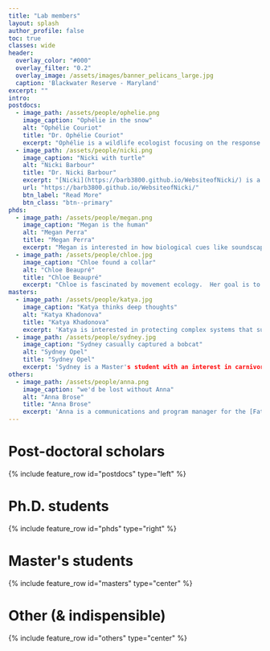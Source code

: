 ```yaml
---
title: "Lab members"
layout: splash
author_profile: false
toc: true
classes: wide
header:
  overlay_color: "#000"
  overlay_filter: "0.2"
  overlay_image: /assets/images/banner_pelicans_large.jpg
  caption: 'Blackwater Reserve - Maryland'
excerpt: ""
intro: 
postdocs:
  - image_path: /assets/people/ophelie.png
    image_caption: "Ophélie in the snow"
    alt: "Ophélie Couriot"
    title: "Dr. Ophélie Couriot"
    excerpt: "Ophélie is a wildlife ecologist focusing on the response of wildlife to global change. In particular, changes in movement behaviour of animals to human-induced changes to the climate and their environment. Ophélie investigates mechanisms across several scales: from the individual to the population, with a particular focus on barren-ground caribou in the North American Arctic. She completed her PhD at the University of Toulouse (France) studying the impacts of spatiotemporal variation in resource and risk distribution on movement and activity patterns of two large lowland herbivore species in Europe: roe deer and red deer."
  - image_path: /assets/people/nicki.png
    image_caption: "Nicki with turtle"
    alt: "Nicki Barbour"
    title: "Dr. Nicki Barbour"
    excerpt: "[Nicki](https://barb3800.github.io/WebsiteofNicki/) is a movement ecologist with interests in applying quantitative methods to a variety of mobile taxa to better understand their ecology and inform novel conservation tools and methods. Nicki's dissertation work at the [University of Maryland Center for Environmental Science](https://www.umces.edu/) and [U. Maryland Dep't of Biology](https://biology.umd.edu/) focused on the movement ecology of sea turtles in different age classes. She recently also had projects on Sonoran pronghorn spatial ecology and resource use, finfish offshore aquaculture placement in the U.S., dynamic management tools for leatherback turtles, and shellfish aquaculture ecolabeling. Nicki is always eager for new and interesting collaborations."
    url: "https://barb3800.github.io/WebsiteofNicki/"
    btn_label: "Read More"
    btn_class: "btn--primary"
phds:
  - image_path: /assets/people/megan.png
    image_caption: "Megan is the human"
    alt: "Megan Perra"
    title: "Megan Perra"
    excerpt: "Megan is interested in how biological cues like soundscapes and interspecific vocalizations influence movement decision making in caribou. More simply: Do caribou eavesdrop on the soundscape to help them find good habitat patches? She completed her masters at the University of Alaska Fairbanks, where she studied caribou auditory physiology and the soundscapes of the Arctic Coastal Plain. Check out her interview on [Quirks & Quarks](https://www.cbc.ca/listen/live-radio/1-51-quirks-and-quarks/clip/15956606-figuring-reindeer-hear-understand-impact-industrial-sounds)."
  - image_path: /assets/people/chloe.jpg
    image_caption: "Chloe found a collar"
    alt: "Chloe Beaupré"
    title: "Chloe Beaupré"
    excerpt: "Chloe is fascinated by movement ecology.  Her goal is to pursue research that fills information gaps and can be applied to important management actions. Chloe recently relocated to Syracuse from Colorado's Western Slope after finishing a dual degree (Master in Environmental Management, Master of Science in Ecology), where she studied the influence of recreation on deer and elk and how many GPS collars to deploy to map migration and distribution at the population level for a slew of Colorado's ungulate species."
masters:
  - image_path: /assets/people/katya.jpg
    image_caption: "Katya thinks deep thoughts"
    alt: "Katya Khadonova"
    title: "Katya Khadonova"
    excerpt: 'Katya is interested in protecting complex systems that sustain endangered and threatened species. Katya is passionate about bringing together the human and wildlife dimensions of conservation, which she attempts to accomplish through combining field research, modeling, policy, and public outreach. Her graduate research is on examining the the of selective predation by wolves on the spread of chronic wasting disease (CWD) in white-tailed deer in the western Great Lakes Region. Prior to commencing her SUNY ESF journey, Katya obtained a degree in Human Ecology from [College of the Atlantic](https://www.coa.edu/), where she worked across a variety of ecosystems, including Maine coast and islands, Costa Rica, and my home, Russia.'
  - image_path: /assets/people/sydney.jpg
    image_caption: "Sydney casually captured a bobcat"
    alt: "Sydney Opel"
    title: "Sydney Opel"
    excerpt: 'Sydney is a Master's student with an interest in carnivore conservation and ecology. Her goal is to seek a better understanding of movement, behavior and trophic interactions of carnivores to aid in the protection and conservation of carnivores in their native habitats.'
others:
  - image_path: /assets/people/anna.png
    image_caption: "we'd be lost without Anna"
    alt: "Anna Brose"
    title: "Anna Brose"
    excerpt: 'Anna is a communications and program manager for the [Fate of the Caribou Project](fateofthecaribou.esf.edu). Anna grew up alongside caribou in Alaska before receiving a bachelor's in Wildlife Biology at Colorado State University. With extensive field experience across the United States, she has worked for several state and federal agencies in various wildlife research positions. She completed her Master's in Wildlife Ecology at the University of Wisconsin - Madison in 2021, where she studied elk habitat use in northern Wisconsin. Anna is a self-taught science communicator and illustrator, and is a wildlife artist on the side.'
---
```


<!-- see https://raw.githubusercontent.com/mmistakes/minimal-mistakes/master/docs/_pages/splash-page.md --> 

# Post-doctoral scholars

{% include feature_row id="postdocs" type="left" %}

# Ph.D. students

{% include feature_row id="phds" type="right" %}

# Master's students

{% include feature_row id="masters" type="center" %}

# Other (& indispensible)

{% include feature_row id="others" type="center" %}

